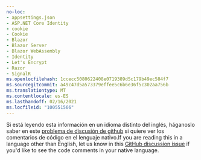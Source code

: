 ```yaml
---
no-loc:
- appsettings.json
- ASP.NET Core Identity
- cookie
- Cookie
- Blazor
- Blazor Server
- Blazor WebAssembly
- Identity
- Let's Encrypt
- Razor
- SignalR
ms.openlocfilehash: 1ccecc5080622408e0719389d5c179b49ec584f7
ms.sourcegitcommit: a49c47d5a573379effee5c6b6e36f5c302aa756b
ms.translationtype: MT
ms.contentlocale: es-ES
ms.lasthandoff: 02/16/2021
ms.locfileid: "100551566"
---
```

<span data-ttu-id="2b226-101">Si está leyendo esta información en un idioma distinto del inglés, háganoslo saber en este [problema de discusión de github](https://github.com/aspnet/AspNetCore.Docs/issues/16455) si quiere ver los comentarios de código en el lenguaje nativo.</span><span class="sxs-lookup"><span data-stu-id="2b226-101">If you are reading this in a language other than English, let us know in this [GitHub discussion issue](https://github.com/aspnet/AspNetCore.Docs/issues/16455) if you'd like to see the code comments in your native language.</span></span>